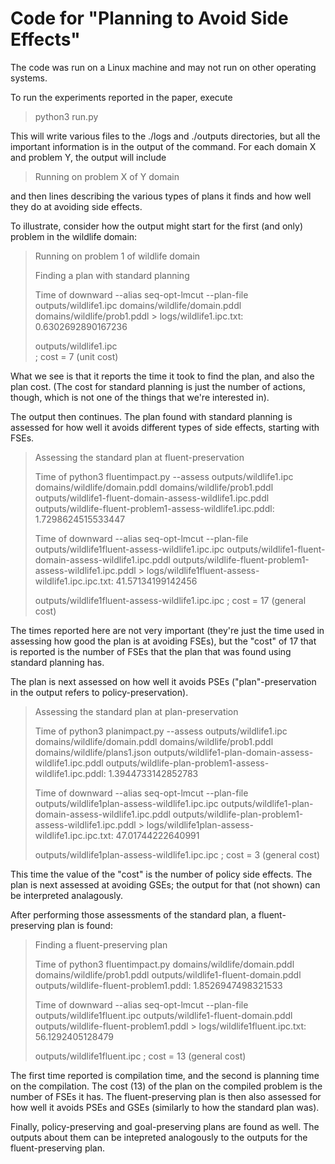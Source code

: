 # Code for "Planning to Avoid Side Effects"

The code was run on a Linux machine and may not run on other operating systems. 

To run the experiments reported in the paper, execute

> python3 run.py

This will write various files to the ./logs and ./outputs directories, but all the important information is in the output of the command. For each domain X and problem Y, the output will include

> Running on problem X of Y domain

and then lines describing the various types of plans it finds and how well they do at avoiding side effects. 


To illustrate, consider how the output might start for the first (and only) problem in the wildlife domain:

> Running on problem 1 of wildlife domain                                                                                                                    
>                                                                                                                                         
> Finding a plan with standard planning                                                                                                                      
>
> Time of downward --alias seq-opt-lmcut --plan-file outputs/wildlife1.ipc domains/wildlife/domain.pddl domains/wildlife/prob1.pddl > logs/wildlife1.ipc.txt:
0.6302692890167236                                                                                                                                         
>                                                                                                                                                           
> outputs/wildlife1.ipc                                                                                                                                      
> ; cost = 7 (unit cost)                                                                                                                                     

What we see is that it reports the time it took to find the plan, and also the plan cost. (The cost for standard planning is just the number of actions, though, which is not one of the things that we're interested in).

The output then continues. The plan found with standard planning is assessed for how well it avoids different types of side effects, starting with FSEs.

> Assessing the standard plan at fluent-preservation
> 
> Time of python3 fluentimpact.py --assess outputs/wildlife1.ipc domains/wildlife/domain.pddl domains/wildlife/prob1.pddl  outputs/wildlife1-fluent-domain-assess-wildlife1.ipc.pddl outputs/wildlife-fluent-problem1-assess-wildlife1.ipc.pddl:
1.7298624515533447
>
> Time of downward --alias seq-opt-lmcut --plan-file outputs/wildlife1fluent-assess-wildlife1.ipc.ipc outputs/wildlife1-fluent-domain-assess-wildlife1.ipc.pddl outputs/wildlife-fluent-problem1-assess-wildlife1.ipc.pddl > logs/wildlife1fluent-assess-wildlife1.ipc.ipc.txt:
41.57134199142456
>
> outputs/wildlife1fluent-assess-wildlife1.ipc.ipc
> ; cost = 17 (general cost)

The times reported here are not very important (they're just the time used in assessing how good the plan is at avoiding FSEs), but the "cost" of 17 that is reported is the number of FSEs that the plan that was found using standard planning has.

The plan is next assessed on how well it avoids PSEs ("plan"-preservation in the output refers to policy-preservation).

> Assessing the standard plan at plan-preservation
>
> Time of python3 planimpact.py --assess outputs/wildlife1.ipc domains/wildlife/domain.pddl domains/wildlife/prob1.pddl domains/wildlife/plans1.json outputs/wildlife1-plan-domain-assess-wildlife1.ipc.pddl outputs/wildlife-plan-problem1-assess-wildlife1.ipc.pddl:
1.3944733142852783
>
> Time of downward --alias seq-opt-lmcut --plan-file outputs/wildlife1plan-assess-wildlife1.ipc.ipc outputs/wildlife1-plan-domain-assess-wildlife1.ipc.pddl outputs/wildlife-plan-problem1-assess-wildlife1.ipc.pddl > logs/wildlife1plan-assess-wildlife1.ipc.ipc.txt:
47.01744222640991
>
> outputs/wildlife1plan-assess-wildlife1.ipc.ipc
> ; cost = 3 (general cost)

This time the value of the "cost" is the number of policy side effects. The plan is next assessed at avoiding GSEs; the output for that (not shown) can be interpreted analagously.

After performing those assessments of the standard plan, a fluent-preserving plan is found:

> Finding a fluent-preserving plan
>
> Time of python3 fluentimpact.py  domains/wildlife/domain.pddl domains/wildlife/prob1.pddl  outputs/wildlife1-fluent-domain.pddl outputs/wildlife-fluent-problem1.pddl:
> 1.8526947498321533
>
> Time of downward --alias seq-opt-lmcut --plan-file outputs/wildlife1fluent.ipc outputs/wildlife1-fluent-domain.pddl outputs/wildlife-fluent-problem1.pddl > logs/wildlife1fluent.ipc.txt:
> 56.1292405128479
>
> outputs/wildlife1fluent.ipc
> ; cost = 13 (general cost)

The first time reported is compilation time, and the second is planning time on the compilation. The cost (13) of the plan on the compiled problem is the number of FSEs it has. The fluent-preserving plan is then also assessed for how well it avoids PSEs and GSEs (similarly to how the standard plan was). 

Finally, policy-preserving and goal-preserving plans are found as well. The outputs about them can be intepreted analogously to the outputs for the fluent-preserving plan.
